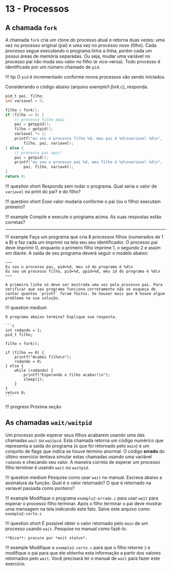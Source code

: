 # 13 - Processos

## A chamada `fork`

A chamada `fork` cria um clone do processo atual e retorna duas vezes: uma vez no processo original (pai) e uma vez no processo novo (filho). Cada processo segue executando o programa linha a linha, porém cada um possui áreas de memória separadas. Ou seja, mudar uma variável no processo pai não muda seu valor no filho (e vice-versa). Todo processo é identificado por um número chamado de `pid`.

!!! tip 
    O `pid` é incrementado conforme novos processos vão sendo iniciados.

Considerando o código abaixo (arquivo *exemplo1-fork.c*), responda.

```c
pid_t pai, filho;
int variavel = 5;

filho = fork();
if (filho == 0) {
    // processo filho aqui
    pai = getppid();
    filho = getpid();
    variavel *= 2;
    printf("eu sou o processo filho %d, meu pai é %d\nvariavel %d\n",
        filho, pai, variavel);
} else {
    // processo pai aqui!
    pai = getpid();
    printf("eu sou o processo pai %d, meu filho é %d\nvariavel %d\n",
        pai, filho, variavel);
}
return 0;
```

!!! question short
    Responda sem rodar o programa. Qual seria o valor de `variavel` no print do pai? e do filho?

!!! question short
    Esse valor mudaria conforme o pai (ou o filho) executam primeiro?

!!! example
    Compile e execute o programa acima. As suas respostas estão corretas?

------------------

!!! example
     Faça um programa que cria 8 processos filhos (numerados de 1 a 8) e faz cada um imprimir na tela seu seu identificador. O processo pai deve imprimir 0, enquanto o primeiro filho imprime 1, o segundo 2 e assim em diante. A saída de seu programa deverá seguir o modelo abaixo:

    ~~~
    Eu sou o processo pai, pid=%d, meu id do programa é %d\n
    Eu sou um processo filho, pid=%d, ppid=%d, meu id do programa é %d\n
    ~~~

    A primeira linha só deve ser mostrada uma vez pelo processo pai. Para verificar que seu programa funciona corretamente não se esqueça de contar quantos `printf` foram feitos. Se houver mais que 9 houve algum problema na sua solução.


!!! question medium

    O programa abaixo termina? Explique sua resposta.

    ```c
    int rodando = 1;
    pid_t filho;

    filho = fork();

    if (filho == 0) {
        printf("Acabei filho\n");
        rodando = 0;
    } else {
        while (rodando) {
            printf("Esperando o filho acabar!\n");
            sleep(1);
        }
    }
    return 0;
    ```

!!! progress
    Próxima seção

## As chamadas `wait/waitpid`

Um processo pode esperar seus filhos acabarem usando uma das chamadas `wait` ou `waitpid`. Esta chamada retorna um código numérico que representa a saída do programa (o que foi retornado pelo `main`) e um conjunto de flags que indica se houve término anormal. O código **errado** do último exercício tentava simular estas chamadas usando uma variável `rodando` e checando seu valor. A maneira correta de esperar um processo filho terminar é usando `wait` ou `waitpid`.

!!! question medium
    Pesquise como usar `wait` no manual. Escreva abaixo a assinatura da função. Qual é o valor retornado? O que é retornado na varíavel passada como ponteiro?

!!! example
    Modifique o programa `exemplo2-errado.c` para usar `wait` para esperar o processo filho terminar. Após o filho terminar o pai deve mostrar uma mensagem na tela indicando este fato. Salve este arquivo como `exemplo2-certo.c`

!!! question short
    É possível obter o valor retornado pelo `main` de um processo usando `wait`. Pesquise no manual como fazê-lo.

    **Dica**: procure por *exit status*.

!!! example
    Modifique o `exemplo2-certo.c` para que o filho retorne `2` e modifique o pai para que ele obtenha esta informação a partir dos valores retornados pelo `wait`. Você precisará ler o manual de `wait` para fazer este exercício.
